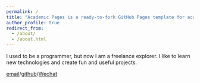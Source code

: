 ```yaml
---
permalink: /
title: "Academic Pages is a ready-to-fork GitHub Pages template for academic personal websites"
author_profile: true
redirect_from: 
  - /about/
  - /about.html
---
```



I used to be a programmer, but now I am a freelance explorer. I like to learn new technologies and create fun and useful projects.

[email](1572318427@qq.com)/[github](https://github.com/Eva-Cao)/[Wechat](18742507275)

